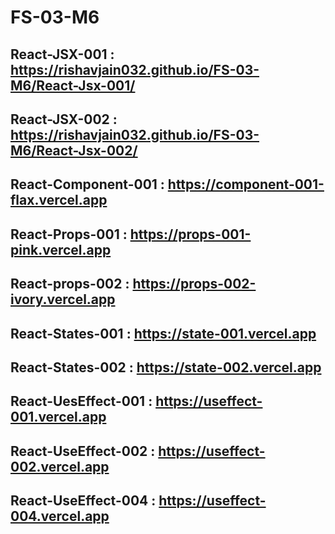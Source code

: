 # FS-03-M6
## React-JSX-001 : https://rishavjain032.github.io/FS-03-M6/React-Jsx-001/
## React-JSX-002 : https://rishavjain032.github.io/FS-03-M6/React-Jsx-002/
## React-Component-001 : https://component-001-flax.vercel.app
## React-Props-001 : https://props-001-pink.vercel.app
## React-props-002 : https://props-002-ivory.vercel.app
## React-States-001 : https://state-001.vercel.app
## React-States-002 : https://state-002.vercel.app
## React-UesEffect-001 : https://useffect-001.vercel.app
## React-UseEffect-002 : https://useffect-002.vercel.app 
## React-UseEffect-004 : https://useffect-004.vercel.app
